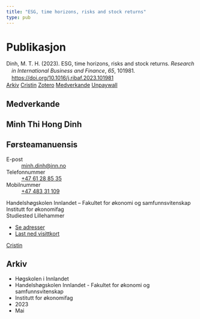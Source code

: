 ```yaml
---
title: "ESG, time horizons, risks and stock returns"
type: pub
---
```

<h1>Publikasjon</h1>
<article id="csl-bib-container-YRLHJGMB" class="csl-bib-container">
  <div class="csl-bib-body" style="line-height: 1.35; padding-left: 1em; text-indent:-1em;">
  <div class="csl-entry">Dinh, M. T. H. (2023). ESG, time horizons, risks and stock returns. <i>Research in International Business and Finance</i>, <i>65</i>, 101981. <a href="https://doi.org/10.1016/j.ribaf.2023.101981">https://doi.org/10.1016/j.ribaf.2023.101981</a></div>
</div>
  <div class="csl-bib-buttons">
    <a href="#taxonomy-article-YRLHJGMB" class="csl-bib-button">Arkiv</a>
    <a href="https://app.cristin.no/results/show.jsf?id=2148420" alt="Cristin URL" class="csl-bib-button">Cristin</a>
    <a href="http://zotero.org/groups/5022929/items/YRLHJGMB" alt="Zotero URL" class="csl-bib-button">Zotero</a>
    <a href="#contributors-article-YRLHJGMB" class="csl-bib-button">Medverkande</a>
    <a href="https://doi.org/10.1016/j.ribaf.2023.101981" class="csl-bib-button">Unpaywall</a>
  </div>
  <div id="csl-bib-meta-container-YRLHJGMB"></div>
</article>
<div id="csl-bib-meta-YRLHJGMB" class="csl-bib-meta">
  <article id="contributors-article-YRLHJGMB" class="contributors-article">
    <h1>Medverkande</h1>
    <div class="personas">
<div class="vrtx-hinn-person-card">
<div class="photo">
<i class="lar la-user-circle missing-person"></i>
</div>
<div class="info">
<hgroup><h1>Minh Thi Hong Dinh</h1>
<h2>Førsteamanuensis</h2>
</hgroup><dl>
<dt>E-post</dt>
<dd>
<a href="mailto:minh.dinh@inn.no">minh.dinh@inn.no</a>
</dd>
<dt>Telefonnummer</dt>
<dd><a href="tel:+4761288535">
+47 61 28 85 35
</a></dd>
<dt>Mobilnummer</dt>
<dd><a href="tel:+4748331109">
+47 483 31 109
</a></dd>
</dl>
<p>
Handelshøgskolen Innlandet – Fakultet for økonomi og samfunnsvitenskap<br>
Institutt for økonomifag<br>
Studiested Lillehammer
</p>
<ul class="vrtx-hinn-links">
<li><a href="https://www.inn.no/finn-en-ansatt/minh-dinh.html#vrtx-hinn-addresses">Se adresser</a></li>
<li><a href="https://www.inn.no/finn-en-ansatt/minh-dinh.html?vrtx=vcf">Last ned visittkort</a></li>
</ul>
</div>
</div>
<a href="https://app.cristin.no/persons/show.jsf?id=557095" alt="Cristin URL" class="personas-cristin">Cristin</a>
</div>
  </article>
  <article id="taxonomy-article-YRLHJGMB" class="taxonomy-article">
    <h1>Arkiv</h1>
    <ul>
      <li>Høgskolen i Innlandet</li>
      <li>Handelshøgskolen Innlandet - Fakultet for økonomi og samfunnsvitenskap</li>
      <li>Institutt for økonomifag</li>
      <li>2023</li>
      <li>Mai</li>
    </ul>
  </article>
</div>
